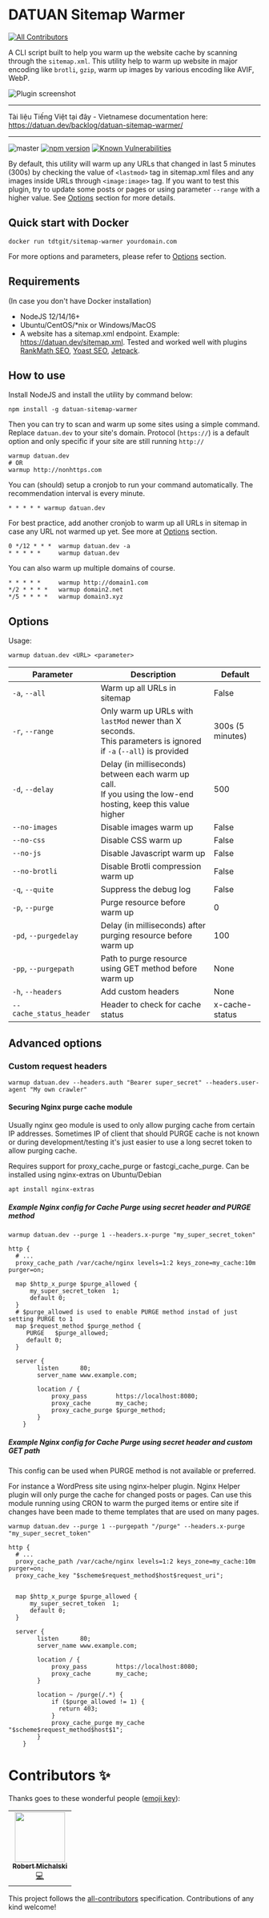 # DATUAN Sitemap Warmer
<!-- ALL-CONTRIBUTORS-BADGE:START - Do not remove or modify this section -->
[![All Contributors](https://img.shields.io/badge/all_contributors-1-orange.svg?style=flat-square)](#contributors-)
<!-- ALL-CONTRIBUTORS-BADGE:END -->

A CLI script built to help you warm up the website cache by scanning through the `sitemap.xml`. This utility help to
warm up website in major encoding like `brotli`, `gzip`, warm up images by various encoding like AVIF, WebP.

![Plugin screenshot](https://datuan.dev/wp-content/uploads/2020/12/datuan-sitemap-warmer.png)

-----------------------------------------
Tài liệu Tiếng Việt tại đây - Vietnamese documentation here: https://datuan.dev/backlog/datuan-sitemap-warmer/

-----------------------------------------
![master](https://github.com/tdtgit/TDT-sitemap-warmer/workflows/Node.js%20CI/badge.svg) [![npm version](https://badge.fury.io/js/datuan-sitemap-warmer.svg)](https://www.npmjs.com/package/datuan-sitemap-warmer) [![Known Vulnerabilities](https://snyk.io/test/github/tdtgit/sitemap-warmer/badge.svg?targetFile=package.json)](https://snyk.io/test/github/tdtgit/sitemap-warmer?targetFile=package.json)

By default, this utility will warm up any URLs that changed in last 5 minutes (300s) by checking the value
of `<lastmod>` tag in sitemap.xml files and any images inside URLs through `<image:image>` tag. If you want to test this
plugin, try to update some posts or pages or using parameter `--range`
with a higher value. See [Options](#options) section for more details.

## Quick start with Docker

```shell
docker run tdtgit/sitemap-warmer yourdomain.com
```

For more options and parameters, please refer to [Options](#options) section.

## Requirements
(In case you don't have Docker installation)
* NodeJS 12/14/16+
* Ubuntu/CentOS/*nix or Windows/MacOS
* A website has a sitemap.xml endpoint. Example: https://datuan.dev/sitemap.xml. Tested and worked well with
  plugins [RankMath SEO](https://rankmath.com/kb/configure-sitemaps/), [Yoast SEO](https://yoast.com/help/xml-sitemaps-in-the-wordpress-seo-plugin/), [Jetpack](https://jetpack.com/).

## How to use

Install NodeJS and install the utility by command below:

```shell
npm install -g datuan-sitemap-warmer
```

Then you can try to scan and warm up some sites using a simple command. Replace `datuan.dev` to your site's domain.
Protocol (`https://`) is a default option and only specific if your site are still running `http://`

```shell
warmup datuan.dev
# OR
warmup http://nonhttps.com
```

You can (should) setup a cronjob to run your command automatically. The recommendation interval is every minute.

```cron
* * * * * warmup datuan.dev
```

For best practice, add another cronjob to warm up all URLs in sitemap in case any URL not warmed up yet. See more
at [Options](#options) section.

```cron
0 */12 * * *  warmup datuan.dev -a
* * * * *     warmup datuan.dev
```

You can also warm up multiple domains of course.

```cron
* * * * *     warmup http://domain1.com
*/2 * * * *   warmup domain2.net
*/5 * * * *   warmup domain3.xyz
```

## Options

Usage:

```shell
warmup datuan.dev <URL> <parameter>
```

| Parameter            | Description                                                                                                            | Default            |
|------------------	|---------------------------------------------------------------------------------------------------------------------	|-----------------	|
| `-a`, `--all`        | Warm up all URLs in sitemap                                                                                            | False            |
| `-r`, `--range`    | Only warm up URLs with `lastMod` newer than X seconds.<br> This parameters is ignored if `-a` (`--all`) is provided    | 300s (5 minutes)    |
| `-d`, `--delay`    | Delay (in milliseconds) between each warm up call.<br> If you using the low-end hosting, keep this value higher        | 500                |
| `--no-images`    | Disable images warm up                                                                                               | False                |
| `--no-css`    | Disable CSS warm up                                                                                               | False                |
| `--no-js`    | Disable Javascript warm up                                                                                               | False                |
| `--no-brotli`    | Disable Brotli compression warm up                                                                                               | False                |
| `-q`, `--quite`    | Suppress the debug log                                                                                                | False            |
| `-p`, `--purge`    | Purge resource before warm up                                                                                                | 0            |
| `-pd`, `--purgedelay`    | Delay (in milliseconds) after purging resource before warm up                                                                                                | 100            |
| `-pp`, `--purgepath`    | Path to purge resource using GET method before warm up                                                                                                | None            |
| `-h`, `--headers`    | Add custom headers                                                                                                | None            |
| `--cache_status_header`    | Header to check for cache status                                                                                                | x-cache-status            |

## Advanced options
### Custom request headers

```shell
warmup datuan.dev --headers.auth "Bearer super_secret" --headers.user-agent "My own crawler"
```

#### Securing Nginx purge cache module

Usually nginx geo module is used to only allow purging cache from certain IP addresses.
Sometimes IP of client that should PURGE cache is not known or during development/testing it's just easier to use a long secret token to allow purging cache.

Requires support for proxy_cache_purge or fastcgi_cache_purge.
Can be installed using nginx-extras on Ubuntu/Debian

```shell
apt install nginx-extras
```

##### Example Nginx config for Cache Purge using secret header and PURGE method

```shell
warmup datuan.dev --purge 1 --headers.x-purge "my_super_secret_token"
```

```nginx
http {
  # ...
  proxy_cache_path /var/cache/nginx levels=1:2 keys_zone=my_cache:10m purger=on;

  map $http_x_purge $purge_allowed {
      my_super_secret_token  1;
      default 0;
  }
  # $purge_allowed is used to enable PURGE method instad of just setting PURGE to 1
  map $request_method $purge_method {
     PURGE   $purge_allowed;
     default 0;
  }

  server {
        listen      80;
        server_name www.example.com;

        location / {
            proxy_pass        https://localhost:8080;
            proxy_cache       my_cache;
            proxy_cache_purge $purge_method;
        }
    }
```

##### Example Nginx config for Cache Purge using secret header and custom GET path

This config can be used when PURGE method is not available or preferred.

For instance a WordPress site using nginx-helper plugin.
Nginx Helper plugin will only purge the cache for changed posts or pages.
Can use this module running using CRON to warm the purged items or entire site if changes have been made to theme templates that are used on many pages.  

```shell
warmup datuan.dev --purge 1 --purgepath "/purge" --headers.x-purge "my_super_secret_token"
```

```nginx
http {
  # ...
  proxy_cache_path /var/cache/nginx levels=1:2 keys_zone=my_cache:10m purger=on;
  proxy_cache_key "$scheme$request_method$host$request_uri";
  

  map $http_x_purge $purge_allowed {
      my_super_secret_token  1;
      default 0;
  }

  server {
        listen      80;
        server_name www.example.com;

        location / {
            proxy_pass        https://localhost:8080;
            proxy_cache       my_cache;
        }
        
        location ~ /purge(/.*) {
            if ($purge_allowed != 1) {
              return 403;
            }
            proxy_cache_purge my_cache "$scheme$request_method$host$1";
        }
    }
```

# Contributors ✨

Thanks goes to these wonderful people ([emoji key](https://allcontributors.org/docs/en/emoji-key)):

<!-- ALL-CONTRIBUTORS-LIST:START - Do not remove or modify this section -->
<!-- prettier-ignore-start -->
<!-- markdownlint-disable -->
<table>
  <tr>
    <td align="center"><a href="https://github.com/robman87"><img src="https://avatars.githubusercontent.com/u/5516214?v=4?s=100" width="100px;" alt=""/><br /><sub><b>Robert Michalski</b></sub></a><br /><a href="https://github.com/tdtgit/sitemap-warmer/commits?author=robman87" title="Code">💻</a></td>
  </tr>
</table>

<!-- markdownlint-restore -->
<!-- prettier-ignore-end -->

<!-- ALL-CONTRIBUTORS-LIST:END -->

This project follows the [all-contributors](https://github.com/all-contributors/all-contributors) specification. Contributions of any kind welcome!